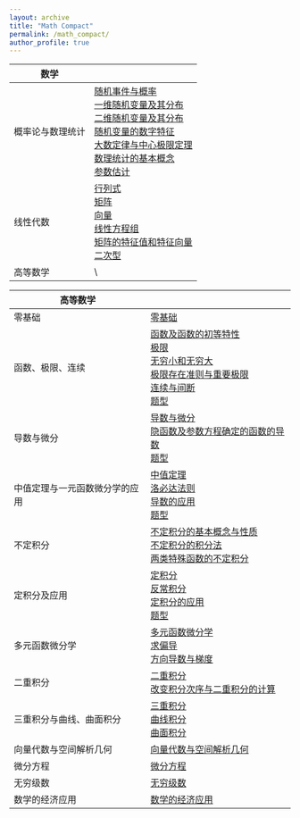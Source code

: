 ```yaml
---
layout: archive
title: "Math Compact"
permalink: /math_compact/
author_profile: true
---
```


| 数学             |                                                              |
| ---------------- | ------------------------------------------------------------ |
| 概率论与数理统计 | [随机事件与概率](http://zengbaocheng-996.github.io/files/math/3_probability_and_statistics/1.pdf)<br />[一维随机变量及其分布](http://zengbaocheng-996.github.io/files/math/3_probability_and_statistics/2.pdf)<br />[二维随机变量及其分布](http://zengbaocheng-996.github.io/files/math/3_probability_and_statistics/3.pdf)<br />[随机变量的数字特征](http://zengbaocheng-996.github.io/files/math/3_probability_and_statistics/4.pdf)<br />[大数定律与中心极限定理](http://zengbaocheng-996.github.io/files/math/3_probability_and_statistics/5.pdf)<br />[数理统计的基本概念](http://zengbaocheng-996.github.io/files/math/3_probability_and_statistics/6.pdf)<br />[参数估计](http://zengbaocheng-996.github.io/files/math/3_probability_and_statistics/7.pdf) |
| 线性代数         | [行列式](http://zengbaocheng-996.github.io/files/math/2_linear_algebra/1.pdf)<br />[矩阵](http://zengbaocheng-996.github.io/files/math/2_linear_algebra/2.pdf)<br />[向量](http://zengbaocheng-996.github.io/files/math/2_linear_algebra/3.pdf)<br />[线性方程组](http://zengbaocheng-996.github.io/files/math/2_linear_algebra/4.pdf)<br />[矩阵的特征值和特征向量](http://zengbaocheng-996.github.io/files/math/2_linear_algebra/5.pdf)<br />[二次型](http://zengbaocheng-996.github.io/files/math/2_linear_algebra/6.pdf) |
| 高等数学         | \                                                            |

| 高等数学                       |                                                              |
| ------------------------------ | ------------------------------------------------------------ |
| 零基础                         | [零基础](http://zengbaocheng-996.github.io/files/math/1_calculus/0.pdf) |
| 函数、极限、连续               | [函数及函数的初等特性](http://zengbaocheng-996.github.io/files/math/1_calculus/1.pdf)<br />[极限](http://zengbaocheng-996.github.io/files/math/1_calculus/2.pdf)<br />[无穷小和无穷大](http://zengbaocheng-996.github.io/files/math/1_calculus/3.pdf)<br />[极限存在准则与重要极限](http://zengbaocheng-996.github.io/files/math/1_calculus/4.pdf)<br />[连续与间断](http://zengbaocheng-996.github.io/files/math/1_calculus/5.pdf)<br />[题型](http://zengbaocheng-996.github.io/files/math/1_calculus/m1.pdf) |
| 导数与微分                     | [导数与微分](http://zengbaocheng-996.github.io/files/math/1_calculus/6.pdf)<br />[隐函数及参数方程确定的函数的导数](http://zengbaocheng-996.github.io/files/math/1_calculus/7.pdf)<br />[题型](http://zengbaocheng-996.github.io/files/math/1_calculus/m2.pdf) |
| 中值定理与一元函数微分学的应用 | [中值定理](http://zengbaocheng-996.github.io/files/math/1_calculus/8.pdf)<br />[洛必达法则](http://zengbaocheng-996.github.io/files/math/1_calculus/9.pdf)<br />[导数的应用](http://zengbaocheng-996.github.io/files/math/1_calculus/10.pdf)<br />[题型](http://zengbaocheng-996.github.io/files/math/1_calculus/m3.pdf) |
| 不定积分                       | [不定积分的基本概念与性质](http://zengbaocheng-996.github.io/files/math/1_calculus/11.pdf)<br />[不定积分的积分法](http://zengbaocheng-996.github.io/files/math/1_calculus/12.pdf)<br />[两类特殊函数的不定积分](http://zengbaocheng-996.github.io/files/math/1_calculus/13.pdf) |
| 定积分及应用                   | [定积分](http://zengbaocheng-996.github.io/files/math/1_calculus/14.pdf)<br />[反常积分](http://zengbaocheng-996.github.io/files/math/1_calculus/15.pdf)<br />[定积分的应用](http://zengbaocheng-996.github.io/files/math/1_calculus/16.pdf)<br />[题型](http://zengbaocheng-996.github.io/files/math/1_calculus/m4.pdf) |
| 多元函数微分学                 | [多元函数微分学](http://zengbaocheng-996.github.io/files/math/1_calculus/18.pdf)<br />[求偏导](http://zengbaocheng-996.github.io/files/math/1_calculus/m5.pdf)<br />[方向导数与梯度](http://zengbaocheng-996.github.io/files/math/1_calculus/m6.pdf) |
| 二重积分                       | [二重积分](http://zengbaocheng-996.github.io/files/math/1_calculus/19.pdf)<br />[改变积分次序与二重积分的计算](http://zengbaocheng-996.github.io/files/math/1_calculus/m7.pdf) |
| 三重积分与曲线、曲面积分       | [三重积分](http://zengbaocheng-996.github.io/files/math/1_calculus/20.pdf)<br />[曲线积分](http://zengbaocheng-996.github.io/files/math/1_calculus/21.pdf)<br />[曲面积分](http://zengbaocheng-996.github.io/files/math/1_calculus/22.pdf) |
| 向量代数与空间解析几何         | [向量代数与空间解析几何](http://zengbaocheng-996.github.io/files/math/1_calculus/23.pdf) |
| 微分方程                       | [微分方程](http://zengbaocheng-996.github.io/files/math/1_calculus/17.pdf) |
| 无穷级数                       | [无穷级数](http://zengbaocheng-996.github.io/files/math/1_calculus/23.pdf) |
| 数学的经济应用                 | [数学的经济应用](http://zengbaocheng-996.github.io/files/math/1_calculus/24.pdf) |

